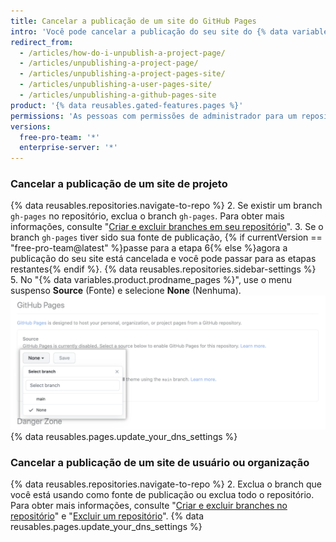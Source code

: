 ```yaml
---
title: Cancelar a publicação de um site do GitHub Pages
intro: 'Você pode cancelar a publicação do seu site do {% data variables.product.prodname_pages %} para que ele não esteja mais disponível para {% if currentVersion == "free-pro-team@latest" %}o público{% else %}qualquer pessoa que use o {% data variables.product.product_location %}{% endif %}.'
redirect_from:
  - /articles/how-do-i-unpublish-a-project-page/
  - /articles/unpublishing-a-project-page/
  - /articles/unpublishing-a-project-pages-site/
  - /articles/unpublishing-a-user-pages-site/
  - /articles/unpublishing-a-github-pages-site
product: '{% data reusables.gated-features.pages %}'
permissions: 'As pessoas com permissões de administrador para um repositório podem cancelar a publicação de um site do {% data variables.product.prodname_pages %}.'
versions:
  free-pro-team: '*'
  enterprise-server: '*'
---
```


### Cancelar a publicação de um site de projeto

{% data reusables.repositories.navigate-to-repo %}
2. Se existir um branch `gh-pages` no repositório, exclua o branch `gh-pages`. Para obter mais informações, consulte "[Criar e excluir branches em seu repositório](/articles/creating-and-deleting-branches-within-your-repository#deleting-a-branch)".
3. Se o branch `gh-pages` tiver sido sua fonte de publicação,
{% if currentVersion == "free-pro-team@latest" %}passe para a etapa 6{% else %}agora a publicação do seu site está cancelada e você pode passar para as etapas restantes{% endif %}.
{% data reusables.repositories.sidebar-settings %}
5. No "{% data variables.product.prodname_pages %}", use o menu suspenso **Source** (Fonte) e selecione **None** (Nenhuma). ![Menu suspenso para selecionar uma fonte de publicação](/assets/images/help/pages/publishing-source-drop-down.png)
{% data reusables.pages.update_your_dns_settings %}

### Cancelar a publicação de um site de usuário ou organização

{% data reusables.repositories.navigate-to-repo %}
2. Exclua o branch que você está usando como fonte de publicação ou exclua todo o repositório. Para obter mais informações, consulte "[Criar e excluir branches no repositório](/articles/creating-and-deleting-branches-within-your-repository#deleting-a-branch)" e "[Excluir um repositório](/articles/deleting-a-repository)".
{% data reusables.pages.update_your_dns_settings %}

